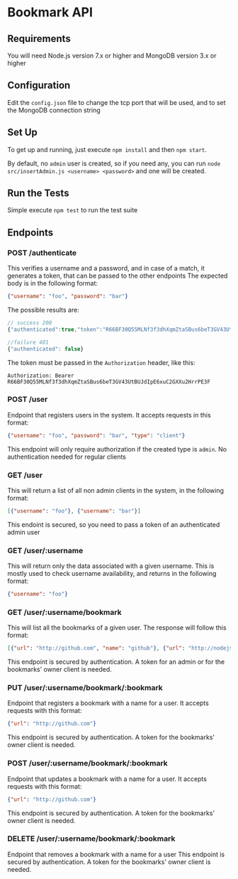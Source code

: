 # Bookmark API

## Requirements

You will need Node.js version 7.x or higher and MongoDB version 3.x or higher

## Configuration

Edit the `config.json` file to change the tcp port that will be used, and to set the MongoDB connection string

## Set Up

To get up and running, just execute `npm install` and then `npm start`.

By default, no `admin` user is created, so if you need any, you can run `node src/insertAdmin.js <username> <password>` and one will be created.

## Run the Tests

Simple execute `npm test` to run the test suite

## Endpoints

### POST /authenticate

  This verifies a username and a password, and in case of a match, it generates a token, that can be passed to the other endpoints
  The expected body is in the following format:

  ```json
  {"username": "foo", "password": "bar"}
  ```

  The possible results are:
  ```javascript
  // success 200
  {"authenticated":true,"token":"R66BF30Q55MLNf3f3dhXqmZtaSBus6beT3GV43UtBUJdIpE6xuC2GXXu2HrrPE3F"}

  //failure 401
  {"authenticated": false}
  ```

  The token must be passed in the `Authorization` header, like this:
  ```
  Authorization: Bearer R66BF30Q55MLNf3f3dhXqmZtaSBus6beT3GV43UtBUJdIpE6xuC2GXXu2HrrPE3F
  ```

### POST /user

  Endpoint that registers users in the system. It accepts requests in this format:

  ```json
  {"username": "foo", "password": "bar", "type": "client"}
  ```

  This endpoint will only require authorization if the created type is `admin`. No authentication needed for regular clients

### GET /user

  This will return a list of all non admin clients in the system, in the following format:

  ```json
  [{"username": "foo"}, {"username": "bar"}]
  ```

  This endoint is secured, so you need to pass a token of an authenticated admin user

### GET /user/:username

  This will return only the data associated with a given username. This is mostly used to check username availability, and returns in the following format:

  ```json
  {"username": "foo"}
  ```

### GET /user/:username/bookmark

  This will list all the bookmarks of a given user. The response will follow this format:
  ```json
  [{"url": "http://github.com", "name": "github"}, {"url": "http://nodejs.org", "name": "node-home"}]
  ```

  This endpoint is secured by authentication. A token for an admin or for the bookmarks' owner client is needed.

### PUT /user/:username/bookmark/:bookmark

  Endpoint that registers a bookmark with a name for a user. It accepts requests with this format:

  ```json
  {"url": "http://github.com"}
  ```

  This endpoint is secured by authentication. A token for the bookmarks' owner client is needed.

### POST /user/:username/bookmark/:bookmark

  Endpoint that updates a bookmark with a name for a user. It accepts requests with this format:

  ```json
  {"url": "http://github.com"}
  ```

  This endpoint is secured by authentication. A token for the bookmarks' owner client is needed.

### DELETE /user/:username/bookmark/:bookmark

  Endpoint that removes a bookmark with a name for a user
  This endpoint is secured by authentication. A token for the bookmarks' owner client is needed.
